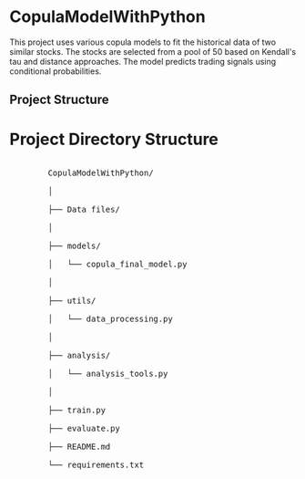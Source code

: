 # CopulaModelWithPython

This project uses various copula models to fit the historical data of two similar stocks. The stocks are selected from a pool of 50 based on Kendall's tau and distance approaches. The model predicts trading signals using conditional probabilities.

## Project Structure

<!DOCTYPE html>
<html lang="en">
<head>
    <meta charset="UTF-8">
    <meta name="viewport" content="width=device-width, initial-scale=1.0">
    <title>Project Directory Structure</title>
    <style>
        .directory {
            font-family: monospace;
            white-space: pre;
        }
    </style>
</head>
<body>
    <h1>Project Directory Structure</h1>
    <div class="directory">
        CopulaModelWithPython/<br>
        │<br>
        ├── Data files/<br>
        │<br>
        ├── models/<br>
        │   └── copula_final_model.py<br>
        │<br>
        ├── utils/<br>
        │   └── data_processing.py<br>
        │<br>
        ├── analysis/<br>
        │   └── analysis_tools.py<br>
        │<br>
        ├── train.py<br>
        ├── evaluate.py<br>
        ├── README.md<br>
        └── requirements.txt<br>
    </div>
</body>
</html>
